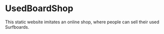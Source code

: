 # UsedBoardShop

This static website imitates an online shop, where people can sell their used Surfboards.
